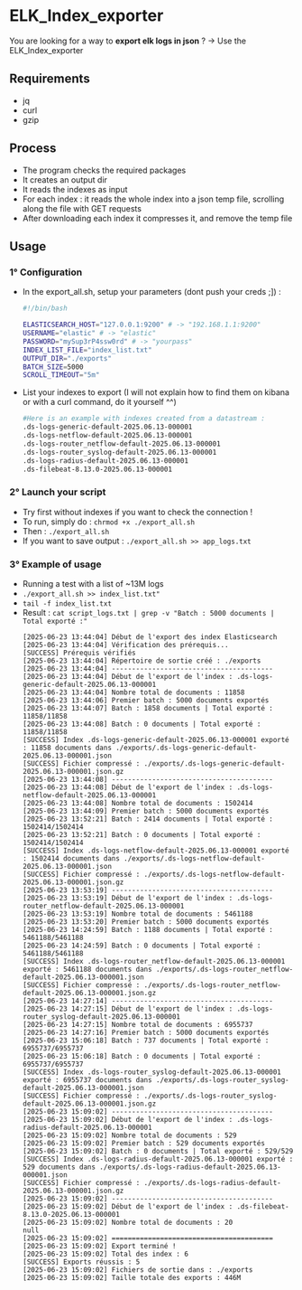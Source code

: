# ELK_Index_exporter
You are looking for a way to **export elk logs in json** ?
-> Use the ELK_Index_exporter

## Requirements
- jq
- curl
- gzip

## Process
- The program checks the required packages
- It creates an output dir
- It reads the indexes as input
- For each index : it reads the whole index into a json temp file, scrolling along the file with GET requests
- After downloading each index it compresses it, and remove the temp file

## Usage

### 1° Configuration

- In the export_all.sh, setup your parameters (dont push your creds ;]) :
  ```bash
  #!/bin/bash

  ELASTICSEARCH_HOST="127.0.0.1:9200" # -> "192.168.1.1:9200"
  USERNAME="elastic" # -> "elastic"
  PASSWORD="mySup3rP4ssw0rd" # -> "yourpass"
  INDEX_LIST_FILE="index_list.txt"
  OUTPUT_DIR="./exports"
  BATCH_SIZE=5000
  SCROLL_TIMEOUT="5m"
  ```
- List your indexes to export (I will not explain how to find them on kibana or with a curl command, do it yourself ^^)
  ```bash
  #Here is an example with indexes created from a datastream :
  .ds-logs-generic-default-2025.06.13-000001
  .ds-logs-netflow-default-2025.06.13-000001
  .ds-logs-router_netflow-default-2025.06.13-000001
  .ds-logs-router_syslog-default-2025.06.13-000001
  .ds-logs-radius-default-2025.06.13-000001
  .ds-filebeat-8.13.0-2025.06.13-000001  
  ```
### 2° Launch your script 
- Try first without indexes if you want to check the connection !
- To run, simply do : `chrmod +x ./export_all.sh`
- Then : `./export_all.sh`
- If you want to save output : `./export_all.sh >> app_logs.txt`

### 3° Example of usage

- Running a test with a list of ~13M logs
- `./export_all.sh >> index_list.txt"`
- `tail -f index_list.txt`
- Result : `cat script_logs.txt | grep -v "Batch : 5000 documents | Total exporté :"`
    ```text
    [2025-06-23 13:44:04] Début de l'export des index Elasticsearch
    [2025-06-23 13:44:04] Vérification des prérequis...
    [SUCCESS] Prérequis vérifiés
    [2025-06-23 13:44:04] Répertoire de sortie créé : ./exports
    [2025-06-23 13:44:04] ----------------------------------------
    [2025-06-23 13:44:04] Début de l'export de l'index : .ds-logs-generic-default-2025.06.13-000001
    [2025-06-23 13:44:04] Nombre total de documents : 11858
    [2025-06-23 13:44:06] Premier batch : 5000 documents exportés
    [2025-06-23 13:44:07] Batch : 1858 documents | Total exporté : 11858/11858
    [2025-06-23 13:44:08] Batch : 0 documents | Total exporté : 11858/11858
    [SUCCESS] Index .ds-logs-generic-default-2025.06.13-000001 exporté : 11858 documents dans ./exports/.ds-logs-generic-default-2025.06.13-000001.json
    [SUCCESS] Fichier compressé : ./exports/.ds-logs-generic-default-2025.06.13-000001.json.gz
    [2025-06-23 13:44:08] ----------------------------------------
    [2025-06-23 13:44:08] Début de l'export de l'index : .ds-logs-netflow-default-2025.06.13-000001
    [2025-06-23 13:44:08] Nombre total de documents : 1502414
    [2025-06-23 13:44:09] Premier batch : 5000 documents exportés
    [2025-06-23 13:52:21] Batch : 2414 documents | Total exporté : 1502414/1502414
    [2025-06-23 13:52:21] Batch : 0 documents | Total exporté : 1502414/1502414
    [SUCCESS] Index .ds-logs-netflow-default-2025.06.13-000001 exporté : 1502414 documents dans ./exports/.ds-logs-netflow-default-2025.06.13-000001.json
    [SUCCESS] Fichier compressé : ./exports/.ds-logs-netflow-default-2025.06.13-000001.json.gz
    [2025-06-23 13:53:19] ----------------------------------------
    [2025-06-23 13:53:19] Début de l'export de l'index : .ds-logs-router_netflow-default-2025.06.13-000001
    [2025-06-23 13:53:19] Nombre total de documents : 5461188
    [2025-06-23 13:53:20] Premier batch : 5000 documents exportés
    [2025-06-23 14:24:59] Batch : 1188 documents | Total exporté : 5461188/5461188
    [2025-06-23 14:24:59] Batch : 0 documents | Total exporté : 5461188/5461188
    [SUCCESS] Index .ds-logs-router_netflow-default-2025.06.13-000001 exporté : 5461188 documents dans ./exports/.ds-logs-router_netflow-default-2025.06.13-000001.json
    [SUCCESS] Fichier compressé : ./exports/.ds-logs-router_netflow-default-2025.06.13-000001.json.gz
    [2025-06-23 14:27:14] ----------------------------------------
    [2025-06-23 14:27:15] Début de l'export de l'index : .ds-logs-router_syslog-default-2025.06.13-000001
    [2025-06-23 14:27:15] Nombre total de documents : 6955737
    [2025-06-23 14:27:16] Premier batch : 5000 documents exportés
    [2025-06-23 15:06:18] Batch : 737 documents | Total exporté : 6955737/6955737
    [2025-06-23 15:06:18] Batch : 0 documents | Total exporté : 6955737/6955737
    [SUCCESS] Index .ds-logs-router_syslog-default-2025.06.13-000001 exporté : 6955737 documents dans ./exports/.ds-logs-router_syslog-default-2025.06.13-000001.json
    [SUCCESS] Fichier compressé : ./exports/.ds-logs-router_syslog-default-2025.06.13-000001.json.gz
    [2025-06-23 15:09:02] ----------------------------------------
    [2025-06-23 15:09:02] Début de l'export de l'index : .ds-logs-radius-default-2025.06.13-000001
    [2025-06-23 15:09:02] Nombre total de documents : 529
    [2025-06-23 15:09:02] Premier batch : 529 documents exportés
    [2025-06-23 15:09:02] Batch : 0 documents | Total exporté : 529/529
    [SUCCESS] Index .ds-logs-radius-default-2025.06.13-000001 exporté : 529 documents dans ./exports/.ds-logs-radius-default-2025.06.13-000001.json
    [SUCCESS] Fichier compressé : ./exports/.ds-logs-radius-default-2025.06.13-000001.json.gz
    [2025-06-23 15:09:02] ----------------------------------------
    [2025-06-23 15:09:02] Début de l'export de l'index : .ds-filebeat-8.13.0-2025.06.13-000001
    [2025-06-23 15:09:02] Nombre total de documents : 20
    null
    [2025-06-23 15:09:02] ========================================
    [2025-06-23 15:09:02] Export terminé !
    [2025-06-23 15:09:02] Total des index : 6
    [SUCCESS] Exports réussis : 5
    [2025-06-23 15:09:02] Fichiers de sortie dans : ./exports
    [2025-06-23 15:09:02] Taille totale des exports : 446M
    ```
    
  
